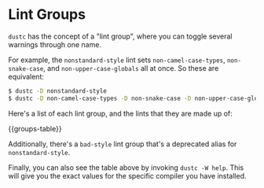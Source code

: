 # Lint Groups

`dustc` has the concept of a "lint group", where you can toggle several warnings
through one name.

For example, the `nonstandard-style` lint sets `non-camel-case-types`,
`non-snake-case`, and `non-upper-case-globals` all at once. So these are
equivalent:

```bash
$ dustc -D nonstandard-style
$ dustc -D non-camel-case-types -D non-snake-case -D non-upper-case-globals
```

Here's a list of each lint group, and the lints that they are made up of:

{{groups-table}}

Additionally, there's a `bad-style` lint group that's a deprecated alias for `nonstandard-style`.

Finally, you can also see the table above by invoking `dustc -W help`. This will give you the exact values for the specific
compiler you have installed.
